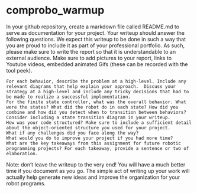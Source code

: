 # comprobo_warmup
In your github repository, create a markdown file called README.md to serve as documentation for your project. Your writeup should answer the following questions. We expect this writeup to be done in such a way that you are proud to include it as part of your professional portfolio. As such, please make sure to write the report so that it is understandable to an external audience. Make sure to add pictures to your report, links to Youtube videos, embedded animated Gifs (these can be recorded with the tool peek).

    For each behavior, describe the problem at a high-level. Include any relevant diagrams that help explain your approach.  Discuss your strategy at a high-level and include any tricky decisions that had to be made to realize a successful implementation.
    For the finite state controller, what was the overall behavior. What were the states? What did the robot do in each state? How did you combine and how did you detect when to transition between behaviors?  Consider including a state transition diagram in your writeup.
    How was your code structured? Make sure to include a sufficient detail about the object-oriented structure you used for your project.
    What if any challenges did you face along the way?
    What would you do to improve your project if you had more time?
    What are the key takeaways from this assignment for future robotic programming projects? For each takeaway, provide a sentence or two of elaboration.

Note: don’t leave the writeup to the very end! You will have a much better time if you document as you go. The simple act of writing up your work will actually help generate new ideas and improve the organization for your robot programs.
